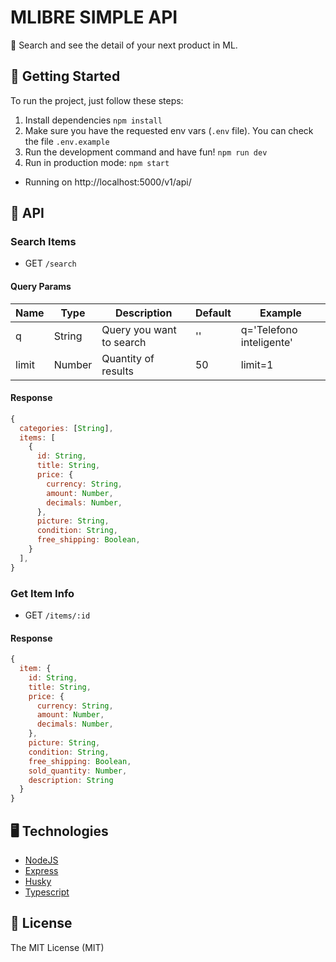 # MLIBRE SIMPLE API

🔎 Search and see the detail of your next product in ML.

## 🚀 Getting Started

To run the project, just follow these steps:

1. Install dependencies `npm install`
2. Make sure you have the requested env vars (`.env` file). You can check the file `.env.example`
3. Run the development command and have fun! `npm run dev`
4. Run in production mode: `npm start`

- Running on http://localhost:5000/v1/api/

## 🔗 API

### Search Items

- GET `/search`

#### Query Params

| Name  | Type   | Description              | Default | Example                  |
| ----- | ------ | ------------------------ | ------- | ------------------------ |
| q     | String | Query you want to search | ''      | q='Telefono inteligente' |
| limit | Number | Quantity of results      | 50      | limit=1                  |

#### Response

```js
{
  categories: [String],
  items: [
    {
      id: String,
      title: String,
      price: {
        currency: String,
        amount: Number,
        decimals: Number,
      },
      picture: String,
      condition: String,
      free_shipping: Boolean,
    }
  ],
}
```

### Get Item Info

- GET `/items/:id`

#### Response

```js
{
  item: {
    id: String,
    title: String,
    price: {
      currency: String,
      amount: Number,
      decimals: Number,
    },
    picture: String,
    condition: String,
    free_shipping: Boolean,
    sold_quantity: Number,
    description: String
  }
}
```

## 🖥 Technologies

- [NodeJS](https://nodejs.org/es/)
- [Express](https://expressjs.com/es/)
- [Husky](https://github.com/typicode/husky)
- [Typescript](https://www.typescriptlang.org/)

## 🧾 License

The MIT License (MIT)
